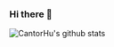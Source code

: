 ### Hi there 👋

<!--
**CantorHu/CantorHu** is a ✨ _special_ ✨ repository because its `README.md` (this file) appears on your GitHub profile.

Here are some ideas to get you started:

- 🔭 I’m currently working on ...
- 🌱 I’m currently learning ...
- 👯 I’m looking to collaborate on ...
- 🤔 I’m looking for help with ...
- 💬 Ask me about ...
- 📫 How to reach me: ...
- 😄 Pronouns: ...
- ⚡ Fun fact: ...
-->
![CantorHu's github stats](https://github-readme-stats.vercel.app/api?username=CantorHu&show_icons=true&theme=radical)
